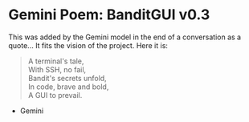 # Gemini Poem: BanditGUI v0.3

This was added by the Gemini model in the end of a conversation as a quote...
It fits the vision of the project. Here it is:

>A terminal's tale,  
>With SSH, no fail,  
>Bandit's secrets unfold,  
>In code, brave and bold,  
>A GUI to prevail.  

- Gemini

